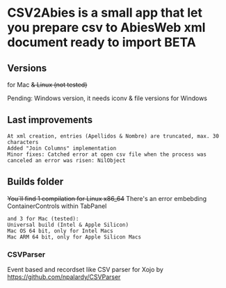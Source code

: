 # CSV2Abies is a small app that let you prepare csv to AbiesWeb xml document ready to import BETA

## Versions
for Mac
~~& Linux (not tested)~~

Pending:
    Windows version, it needs iconv & file versions for Windows

## Last improvements
    At xml creation, entries (Apellidos & Nombre) are truncated, max. 30 characters
    Added "Join Columns" implementation
    Minor fixes: Catched error at open csv file when the process was canceled an error was risen: NilObject

## Builds folder

   ~~You´ll find 1 compilation for Linux x86_64~~ There's an error embebding ContainerControls within TabPanel
    
    and 3 for Mac (tested):
    Universal build (Intel & Apple Silicon)
    Mac OS 64 bit, only for Intel Macs
    Mac ARM 64 bit, only for Apple Silicon Macs

### CSVParser
Event based and recordset like CSV parser for Xojo by <https://github.com/npalardy/CSVParser>
